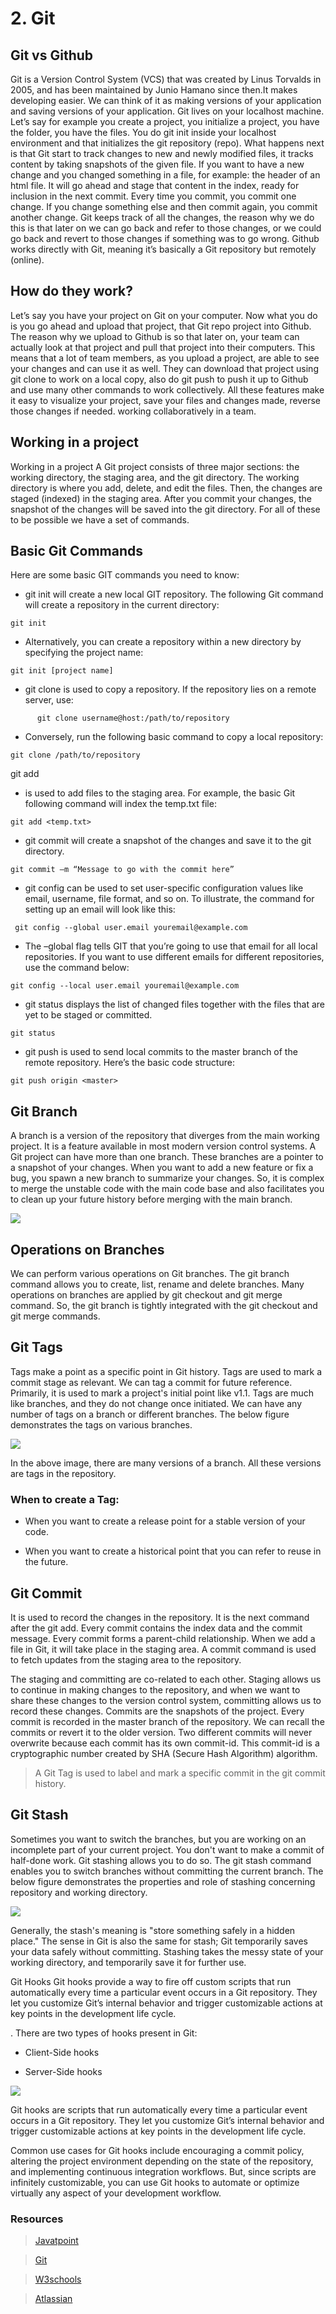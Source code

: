 # 2. Git 

## Git vs Github
Git is a Version Control System (VCS) that was created by Linus Torvalds in 2005, and has been maintained by Junio Hamano since then.It makes developing easier. We can think of it as making versions of your application and saving versions of your application. Git lives on your localhost machine.
 Let’s say for example you create a project, you initialize a project, you have the folder, you have the files. You do git init inside your localhost environment and that initializes the git repository (repo). What happens next is that Git start to track changes to new and newly modified files, it tracks content by taking snapshots of the given file. If you want to have a new change and you changed something in a file, for example: the header of an html file. It will go ahead and stage that content in the index, ready for inclusion in the next commit. Every time you commit, you commit one change. If you change something else and then commit again, you commit another change. 
Git keeps track of all the changes, the reason why we do this is that later on we can go back and refer to those changes, or we could go back and revert to those changes if something was to go wrong.
Github works directly with Git, meaning it’s basically a Git repository but remotely (online).

## How do they work?

Let’s say you have your project on Git on your computer. Now what you do is you go ahead and upload that project, that Git repo project into Github. The reason why we upload to Github is so that later on, your team can actually look at that project and pull that project into their computers. This means that a lot of team members, as you upload a project, are able to see your changes and can use it as well. They can download that project using git clone to work on a local copy, also do git push to push it up to Github and use many other commands to work collectively.
All these features  make it easy to visualize your project, save your files and changes made, reverse those changes if needed. working collaboratively in a team.

## Working in a project
Working in a project
A Git project consists of three major sections: the working directory, the staging area, and the git directory.
The working directory is where you add, delete, and edit the files. Then, the changes are staged (indexed) in the staging area. After you commit your changes, the snapshot of the changes will be saved into the git directory.
For all of these to be possible we have a set of commands.
## Basic Git Commands

Here are some basic GIT commands you need to know:
<!-- UL -->
* git init will create a new local GIT repository. The following Git command will create a repository in the current directory:
<!-- Code Blocks -->
```
git init
 ```


<!-- UL -->
* Alternatively, you can create a repository within a new directory by specifying the project name:<!-- Code Blocks -->
```
git init [project name]
```
<!-- UL -->
* git clone is used to copy a repository. If the repository lies on a remote server, use:
<!-- Code Blocks -->
```
      git clone username@host:/path/to/repository
``` 
<!-- UL -->
* Conversely, run the following basic command to copy a local repository:
<!-- Code Blocks -->
```
git clone /path/to/repository
```
git add<!-- UL -->
*  is used to add files to the staging area. For example, the basic Git following command will index the temp.txt file:
<!-- Code Blocks -->
```
git add <temp.txt>
```
<!-- UL -->
* git commit will create a snapshot of the changes and save it to the git directory.
<!-- Code Blocks -->
```
git commit –m “Message to go with the commit here”
```
<!-- UL -->
* git config can be used to set user-specific configuration values like email, username, file format, and so on. To illustrate, the command for setting up an email will look like this:
<!-- Code Blocks -->
```
 git config --global user.email youremail@example.com
 ```
<!-- UL -->
* The –global flag tells GIT that you’re going to use that email for all local repositories. If you want to use different emails for different repositories, use the command below:
<!-- Code Blocks -->
```
git config --local user.email youremail@example.com
```
<!-- UL -->
* git status displays the list of changed files together with the files that are yet to be staged or committed.
<!-- Code Blocks -->
```
git status
```
<!-- UL -->
* git push is used to send local commits to the master branch of the remote repository. Here’s the basic code structure:
<!-- Code Blocks -->
```
git push origin <master>
```
## Git Branch
A branch is a version of the repository that diverges from the main working project. It is a feature available in most modern version control systems. A Git project can have more than one branch. These branches are a pointer to a snapshot of your changes. When you want to add a new feature or fix a bug, you spawn a new branch to summarize your changes. So, it is complex to merge the unstable code with the main code base and also facilitates you to clean up your future history before merging with the main branch.

![](/studyMaterial/2-git/branch.png)

## Operations on Branches
We can perform various operations on Git branches. The git branch command allows you to create, list, rename and delete branches. Many operations on branches are applied by git checkout and git merge command. So, the git branch is tightly integrated with the git checkout and git merge commands.
 
## Git Tags
Tags make a point as a specific point in Git history. Tags are used to mark a commit stage as relevant. We can tag a commit for future reference. Primarily, it is used to mark a project's initial point like v1.1.
Tags are much like branches, and they do not change once initiated. We can have any number of tags on a branch or different branches. The below figure demonstrates the tags on various branches.

![](/studyMaterial/2-git/tags.png)


In the above image, there are many versions of a branch. All these versions are tags in the repository.

### When to create a Tag:

<!-- UL -->
* When you want to create a release point for a stable version of your code.
 <!-- UL -->
* When you want to create a historical point that you can refer to reuse in the future.


## Git Commit
It is used to record the changes in the repository. It is the next command after the git add. Every commit contains the index data and the commit message. Every commit forms a parent-child relationship. When we add a file in Git, it will take place in the staging area. A commit command is used to fetch updates from the staging area to the repository.

The staging and committing are co-related to each other. Staging allows us to continue in making changes to the repository, and when we want to share these changes to the version control system, committing allows us to record these changes.
Commits are the snapshots of the project. Every commit is recorded in the master branch of the repository. We can recall the commits or revert it to the older version. Two different commits will never overwrite because each commit has its own commit-id. This commit-id is a cryptographic number created by SHA (Secure Hash Algorithm) algorithm.


>  A Git Tag is used to label and mark a specific commit in the git commit history.

## Git Stash
Sometimes you want to switch the branches, but you are working on an incomplete part of your current project. You don't want to make a commit of half-done work. Git stashing allows you to do so. The git stash command enables you to switch branches without committing the current branch.
The below figure demonstrates the properties and role of stashing concerning repository and working directory.

![](/studyMaterial/2-git/stash.png)

Generally, the stash's meaning is "store something safely in a hidden place." The sense in Git is also the same for stash; Git temporarily saves your data safely without committing.
Stashing takes the messy state of your working directory, and temporarily save it for further use.

Git Hooks
Git hooks provide a way to fire off custom scripts that run automatically every time a particular event occurs in a Git repository. They let you customize Git’s internal behavior and trigger customizable actions at key points in the development life cycle.

. There are two types of hooks present in Git:

<!-- UL -->
* Client-Side hooks

<!-- UL -->
* Server-Side hooks


![](/studyMaterial/2-git/hooks.png)



Git hooks are scripts that run automatically every time a particular event occurs in a Git repository. They let you customize Git’s internal behavior and trigger customizable actions at key points in the development life cycle.
 
Common use cases for Git hooks include encouraging a commit policy, altering the project environment depending on the state of the repository, and implementing continuous integration workflows. But, since scripts are infinitely customizable, you can use Git hooks to automate or optimize virtually any aspect of your development workflow.

### Resources
> [Javatpoint](https://www.javatpoint.com/git)

> [Git](https://git-scm.com/)

> [W3schools](https://www.w3schools.com/git/git_intro.asp?remote=github)

> [Atlassian](https://www.atlassian.com/git/tutorials/git-hooks)






